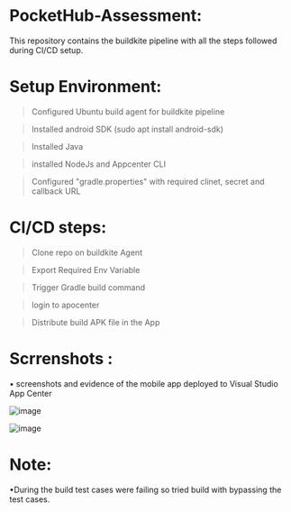 # PocketHub-Assessment:
This repository contains the buildkite pipeline with  all the steps followed during CI/CD setup.

# Setup Environment:

> Configured Ubuntu build agent for buildkite pipeline 

> Installed android SDK (sudo apt install android-sdk)

> Installed Java

> installed NodeJs and Appcenter CLI 

> Configured "gradle.properties" with required clinet, secret and callback URL

# CI/CD steps:

> Clone repo on buildkite Agent

> Export Required Env Variable

> Trigger Gradle build command 

> login to apocenter 

> Distribute build APK file in the App 

# Scrrenshots :
•	screenshots and evidence of the mobile app deployed to Visual Studio App Center

![image](https://user-images.githubusercontent.com/74283533/98849118-ba95ff80-2478-11eb-8572-46ffd90dc7d9.png)

![image](https://user-images.githubusercontent.com/74283533/98849275-f761f680-2478-11eb-9015-ba11e6d62cb2.png)

# Note:
 •During the build test cases were failing so tried build with bypassing the test cases. 
